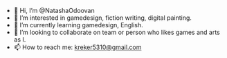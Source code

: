 - 👋 Hi, I’m @NatashaOdoovan
- 👀 I’m interested in gamedesign, fiction writing, digital painting.
- 🌱 I’m currently learning gamedesign, English.
- 💞️ I’m looking to collaborate on team or person who likes games and arts as I.
- 📫 How to reach me: kreker5310@gmail.com

<!---
NatashaOdoovan/NatashaOdoovan is a ✨ special ✨ repository because its `README.md` (this file) appears on your GitHub profile.
You can click the Preview link to take a look at your changes.
--->
